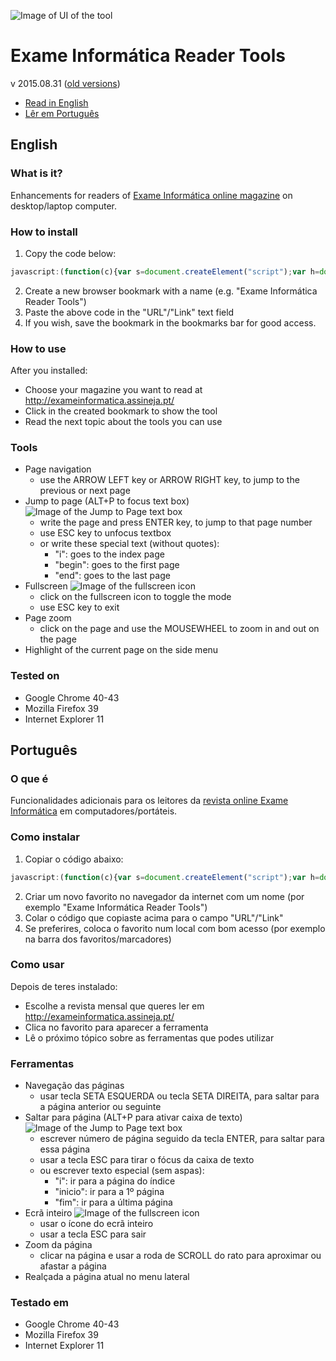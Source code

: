 ![Image of UI of the tool](http://pedrofsantos.com/projects/eirt/tool.png)

# Exame Informática Reader Tools
v 2015.08.31 ([old versions](http://pedrofsantos.com/projects/eirt/old/))

- [Read in English](#english)
- [Lêr em Português](#português)

## English
### What is it?
Enhancements for readers of [Exame Informática online magazine](http://exameinformatica.assineja.pt/) on desktop/laptop computer.

### How to install

  1. Copy the code below:

  ```javascript
  javascript:(function(c){var s=document.createElement("script");var h=document.getElementsByTagName("head")[0];s.src="http://pedrofsantos.com/projecs/eirt/eirt.min.js";s.async=true;s.onload = s.onreadystatechange = function(){if (document.readyState == "complete" && c) c();};h.appendChild(s);})();
  ```
  2. Create a new browser bookmark with a name (e.g. "Exame Informática Reader Tools")
  3. Paste the above code in the "URL"/"Link" text field
  4. If you wish, save the bookmark in the bookmarks bar for good access.

### How to use

  After you installed:
  - Choose your magazine you want to read at http://exameinformatica.assineja.pt/
  - Click in the created bookmark to show the tool
  - Read the next topic about the tools you can use

### Tools

  - Page navigation
    - use the ARROW LEFT key or ARROW RIGHT key, to jump to the previous or next page
  - Jump to page (ALT+P to focus text box) ![Image of the Jump to Page text box](http://pedrofsantos.com/projects/eirt/jumptopage.png)
    - write the page and press ENTER key, to jump to that page number
    - use ESC key to unfocus textbox
    - or write these special text (without quotes):
      - "i": goes to the index page
      - "begin": goes to the first page
      - "end": goes to the last page
  - Fullscreen ![Image of the fullscreen icon](http://pedrofsantos.com/projects/eirt/fullscreen.png)
    - click on the fullscreen icon to toggle the mode
    - use ESC key to exit
  - Page zoom
    - click on the page and use the MOUSEWHEEL to zoom in and out on the page
  - Highlight of the current page on the side menu

### Tested on

  - Google Chrome 40-43
  - Mozilla Firefox 39
  - Internet Explorer 11


## Português
### O que é
Funcionalidades adicionais para os leitores da [revista online Exame Informática](http://exameinformatica.assineja.pt/) em computadores/portáteis.

### Como instalar

  1. Copiar o código abaixo:

  ```javascript
  javascript:(function(c){var s=document.createElement("script");var h=document.getElementsByTagName("head")[0];s.src="http://pedrofsantos.com/gh/eirt.min.js";s.async=true;s.onload = s.onreadystatechange = function(){if (document.readyState == "complete" && c) c();};h.appendChild(s);})();
  ```
  2. Criar um novo favorito no navegador da internet com um nome (por exemplo "Exame Informática Reader Tools")
  3. Colar o código que copiaste acima para o campo "URL"/"Link"
  4. Se preferires, coloca o favorito num local com bom acesso (por exemplo na barra dos favoritos/marcadores)

### Como usar

  Depois de teres instalado:
  - Escolhe a revista mensal que queres ler em http://exameinformatica.assineja.pt/
  - Clica no favorito para aparecer a ferramenta
  - Lê o próximo tópico sobre as ferramentas que podes utilizar

### Ferramentas

  - Navegação das páginas
    - usar tecla SETA ESQUERDA ou tecla SETA DIREITA, para saltar para a página anterior ou seguinte
  - Saltar para página (ALT+P para ativar caixa de texto) ![Image of the Jump to Page text box](http://pedrofsantos.com/projects/eirt/jumptopage.png)
    - escrever número de página seguido da tecla ENTER, para saltar para essa página
    - usar a tecla ESC para tirar o fócus da caixa de texto
    - ou escrever texto especial (sem aspas):
      - "i": ir para a página do índice
      - "inicio": ir para a 1º página
      - "fim": ir para a última página
  - Ecrã inteiro ![Image of the fullscreen icon](http://pedrofsantos.com/projects/eirt/fullscreen.png)
    - usar o ícone do ecrã inteiro
    - usar a tecla ESC para sair
  - Zoom da página
    - clicar na página e usar a roda de SCROLL do rato para aproximar ou afastar a página
  - Realçada a página atual no menu lateral

### Testado em

  - Google Chrome 40-43
  - Mozilla Firefox 39
  - Internet Explorer 11